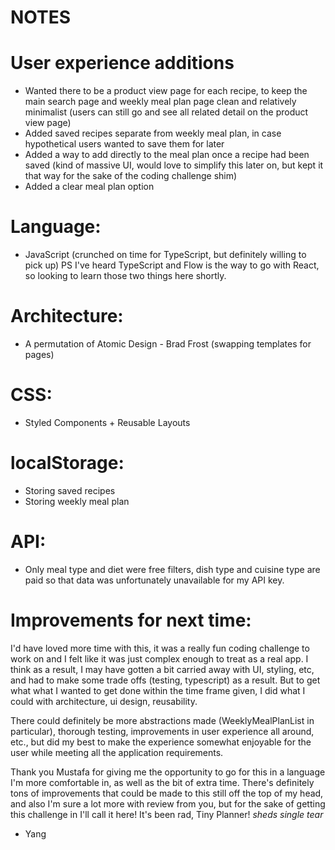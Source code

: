 # NOTES

# User experience additions

- Wanted there to be a product view page for each recipe, to keep the main search page and weekly meal plan page clean and relatively minimalist (users can still go and see all related detail on the product view page)
- Added saved recipes separate from weekly meal plan, in case hypothetical users wanted to save them for later
- Added a way to add directly to the meal plan once a recipe had been saved (kind of massive UI, would love to simplify this later on, but kept it that way for the sake of the coding challenge shim)
- Added a clear meal plan option

# Language:

- JavaScript (crunched on time for TypeScript, but definitely willing to pick up)
  PS I've heard TypeScript and Flow is the way to go with React, so looking to learn those two things here shortly.

# Architecture:

- A permutation of Atomic Design - Brad Frost (swapping templates for pages)

# CSS:

- Styled Components + Reusable Layouts

# localStorage:

- Storing saved recipes
- Storing weekly meal plan

# API:

- Only meal type and diet were free filters, dish type and cuisine type are paid so that data was unfortunately unavailable for my API key.

# Improvements for next time:

I'd have loved more time with this, it was a really fun coding challenge to work on and I felt like it was just complex enough to treat as a real app. I think as a result, I may have gotten a bit carried away with UI, styling, etc, and had to make some trade offs (testing, typescript) as a result. But to get what what I wanted to get done within the time frame given, I did what I could with architecture, ui design, reusability.

There could definitely be more abstractions made (WeeklyMealPlanList in particular), thorough testing, improvements in user experience all around, etc., but did my best to make the experience somewhat enjoyable for the user while meeting all the application requirements.

Thank you Mustafa for giving me the opportunity to go for this in a language I'm more comfortable in, as well as the bit of extra time. There's definitely tons of improvements that could be made to this still off the top of my head, and also I'm sure a lot more with review from you, but for the sake of getting this challenge in I'll call it here! It's been rad, Tiny Planner! _sheds single tear_

- Yang
